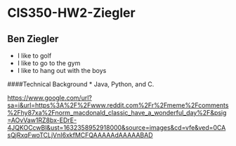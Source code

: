 # CIS350-HW2-Ziegler

## Ben Ziegler

* I like to golf
* I like to go to the gym
* I like to hang out with the boys


####Technical Background
	* Java, Python, and C.

https://www.google.com/url?sa=i&url=https%3A%2F%2Fwww.reddit.com%2Fr%2Fmeme%2Fcomments%2Fhy87xa%2Fnorm_macdonald_classic_have_a_wonderful_day%2F&psig=AOvVaw1RZ8bx-EDrE-4JQKOCcwBl&ust=1632358952918000&source=images&cd=vfe&ved=0CAsQjRxqFwoTCLjVnI6xkfMCFQAAAAAdAAAAABAD
